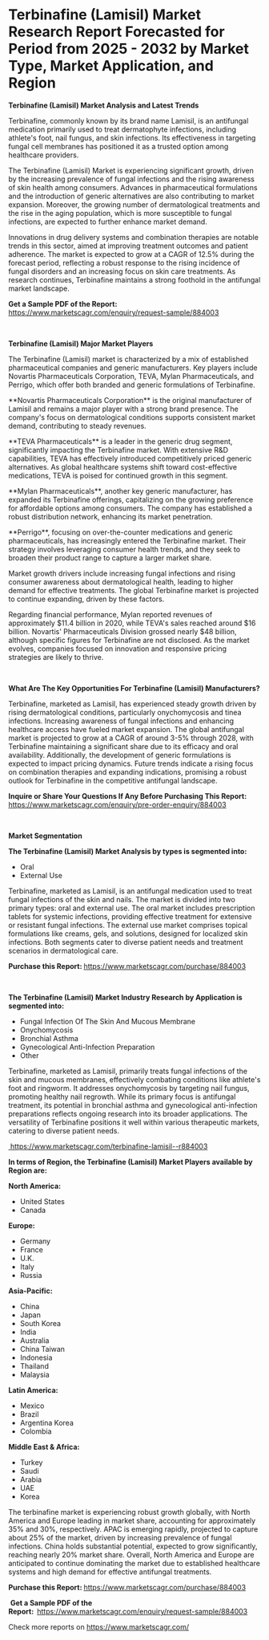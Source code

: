 <p><h1>Terbinafine (Lamisil) Market Research Report Forecasted for Period from 2025 -  2032 by Market Type, Market Application, and Region</h1></p><p><strong>Terbinafine (Lamisil) Market Analysis and Latest Trends</strong></p>
<p><p>Terbinafine, commonly known by its brand name Lamisil, is an antifungal medication primarily used to treat dermatophyte infections, including athlete's foot, nail fungus, and skin infections. Its effectiveness in targeting fungal cell membranes has positioned it as a trusted option among healthcare providers. </p><p>The Terbinafine (Lamisil) Market is experiencing significant growth, driven by the increasing prevalence of fungal infections and the rising awareness of skin health among consumers. Advances in pharmaceutical formulations and the introduction of generic alternatives are also contributing to market expansion. Moreover, the growing number of dermatological treatments and the rise in the aging population, which is more susceptible to fungal infections, are expected to further enhance market demand. </p><p>Innovations in drug delivery systems and combination therapies are notable trends in this sector, aimed at improving treatment outcomes and patient adherence. The market is expected to grow at a CAGR of 12.5% during the forecast period, reflecting a robust response to the rising incidence of fungal disorders and an increasing focus on skin care treatments. As research continues, Terbinafine maintains a strong foothold in the antifungal market landscape.</p></p>
<p><strong>Get a Sample PDF of the Report:&nbsp;</strong> <a href="https://www.marketscagr.com/enquiry/request-sample/884003?utm_campaign=3198&utm_medium=2&utm_source=Github&utm_content=ia&utm_term=09032025&utm_id=terbinafine-lamisil">https://www.marketscagr.com/enquiry/request-sample/884003</a></p>
<p>&nbsp;</p>
<p><strong>Terbinafine (Lamisil) Major Market Players</strong></p>
<p><p>The Terbinafine (Lamisil) market is characterized by a mix of established pharmaceutical companies and generic manufacturers. Key players include Novartis Pharmaceuticals Corporation, TEVA, Mylan Pharmaceuticals, and Perrigo, which offer both branded and generic formulations of Terbinafine.</p><p>**Novartis Pharmaceuticals Corporation** is the original manufacturer of Lamisil and remains a major player with a strong brand presence. The company's focus on dermatological conditions supports consistent market demand, contributing to steady revenues.</p><p>**TEVA Pharmaceuticals** is a leader in the generic drug segment, significantly impacting the Terbinafine market. With extensive R&D capabilities, TEVA has effectively introduced competitively priced generic alternatives. As global healthcare systems shift toward cost-effective medications, TEVA is poised for continued growth in this segment.</p><p>**Mylan Pharmaceuticals**, another key generic manufacturer, has expanded its Terbinafine offerings, capitalizing on the growing preference for affordable options among consumers. The company has established a robust distribution network, enhancing its market penetration.</p><p>**Perrigo**, focusing on over-the-counter medications and generic pharmaceuticals, has increasingly entered the Terbinafine market. Their strategy involves leveraging consumer health trends, and they seek to broaden their product range to capture a larger market share.</p><p>Market growth drivers include increasing fungal infections and rising consumer awareness about dermatological health, leading to higher demand for effective treatments. The global Terbinafine market is projected to continue expanding, driven by these factors.</p><p>Regarding financial performance, Mylan reported revenues of approximately $11.4 billion in 2020, while TEVA's sales reached around $16 billion. Novartis' Pharmaceuticals Division grossed nearly $48 billion, although specific figures for Terbinafine are not disclosed. As the market evolves, companies focused on innovation and responsive pricing strategies are likely to thrive.</p></p>
<p>&nbsp;</p>
<p><strong>What Are The Key Opportunities For Terbinafine (Lamisil) Manufacturers?</strong></p>
<p><p>Terbinafine, marketed as Lamisil, has experienced steady growth driven by rising dermatological conditions, particularly onychomycosis and tinea infections. Increasing awareness of fungal infections and enhancing healthcare access have fueled market expansion. The global antifungal market is projected to grow at a CAGR of around 3-5% through 2028, with Terbinafine maintaining a significant share due to its efficacy and oral availability. Additionally, the development of generic formulations is expected to impact pricing dynamics. Future trends indicate a rising focus on combination therapies and expanding indications, promising a robust outlook for Terbinafine in the competitive antifungal landscape.</p></p>
<p><strong>Inquire or Share Your Questions If Any Before Purchasing This Report:</strong> <a href="https://www.marketscagr.com/enquiry/pre-order-enquiry/884003?utm_campaign=3198&utm_medium=2&utm_source=Github&utm_content=ia&utm_term=09032025&utm_id=terbinafine-lamisil">https://www.marketscagr.com/enquiry/pre-order-enquiry/884003</a></p>
<p>&nbsp;</p>
<p><strong>Market Segmentation</strong></p>
<p><strong>The Terbinafine (Lamisil) Market Analysis by types is segmented into:</strong></p>
<p><ul><li>Oral</li><li>External Use</li></ul></p>
<p><p>Terbinafine, marketed as Lamisil, is an antifungal medication used to treat fungal infections of the skin and nails. The market is divided into two primary types: oral and external use. The oral market includes prescription tablets for systemic infections, providing effective treatment for extensive or resistant fungal infections. The external use market comprises topical formulations like creams, gels, and solutions, designed for localized skin infections. Both segments cater to diverse patient needs and treatment scenarios in dermatological care.</p></p>
<p><strong>Purchase this Report:&nbsp;</strong><a href="https://www.marketscagr.com/purchase/884003?utm_campaign=3198&utm_medium=2&utm_source=Github&utm_content=ia&utm_term=09032025&utm_id=terbinafine-lamisil">https://www.marketscagr.com/purchase/884003</a></p>
<p>&nbsp;</p>
<p><strong>The Terbinafine (Lamisil) Market Industry Research by Application is segmented into:</strong></p>
<p><ul><li>Fungal Infection Of The Skin And Mucous Membrane</li><li>Onychomycosis</li><li>Bronchial Asthma</li><li>Gynecological Anti-Infection Preparation</li><li>Other</li></ul></p>
<p><p>Terbinafine, marketed as Lamisil, primarily treats fungal infections of the skin and mucous membranes, effectively combating conditions like athlete's foot and ringworm. It addresses onychomycosis by targeting nail fungus, promoting healthy nail regrowth. While its primary focus is antifungal treatment, its potential in bronchial asthma and gynecological anti-infection preparations reflects ongoing research into its broader applications. The versatility of Terbinafine positions it well within various therapeutic markets, catering to diverse patient needs.</p></p>
<p><a href="https://www.marketscagr.com/terbinafine-lamisil--r884003?utm_campaign=3198&utm_medium=2&utm_source=Github&utm_content=ia&utm_term=09032025&utm_id=terbinafine-lamisil">&nbsp;https://www.marketscagr.com/terbinafine-lamisil--r884003</a></p>
<p><strong>In terms of Region, the Terbinafine (Lamisil) Market Players available by Region are:</strong></p>
<p>
    <p> <strong> North America: </strong>
        <ul>
            <li>United States</li>
            <li>Canada</li>
        </ul>
        </p> 
    <p> <strong> Europe: </strong>
        <ul>
            <li>Germany</li>
            <li>France</li>
            <li>U.K.</li>
            <li>Italy</li>
            <li>Russia</li>
        </ul>
        </p> 
    <p> <strong> Asia-Pacific: </strong>
        <ul>
            <li>China</li>
            <li>Japan</li>
            <li>South Korea</li>
            <li>India</li>
            <li>Australia</li>
            <li>China Taiwan</li>
            <li>Indonesia</li>
            <li>Thailand</li>
            <li>Malaysia</li>
        </ul>
        </p> 
    <p> <strong> Latin America: </strong>
        <ul>
            <li>Mexico</li>
            <li>Brazil</li>
            <li>Argentina Korea</li>
            <li>Colombia</li>
        </ul>
        </p> 
    <p> <strong> Middle East & Africa: </strong>
        <ul>
            <li>Turkey</li>
            <li>Saudi</li>
            <li>Arabia</li>
            <li>UAE</li>
            <li>Korea</li>
        </ul>
    </p>
    </p>
<p><p>The terbinafine market is experiencing robust growth globally, with North America and Europe leading in market share, accounting for approximately 35% and 30%, respectively. APAC is emerging rapidly, projected to capture about 25% of the market, driven by increasing prevalence of fungal infections. China holds substantial potential, expected to grow significantly, reaching nearly 20% market share. Overall, North America and Europe are anticipated to continue dominating the market due to established healthcare systems and high demand for effective antifungal treatments.</p></p>
<p><strong>Purchase this Report: </strong><a href="https://www.marketscagr.com/purchase/884003?utm_campaign=3198&utm_medium=2&utm_source=Github&utm_content=ia&utm_term=09032025&utm_id=terbinafine-lamisil">https://www.marketscagr.com/purchase/884003</a></p>
<p>&nbsp;<strong>Get a Sample PDF of the Report:&nbsp;&nbsp;</strong><a href="https://www.marketscagr.com/enquiry/request-sample/884003?utm_campaign=3198&utm_medium=2&utm_source=Github&utm_content=ia&utm_term=09032025&utm_id=terbinafine-lamisil">https://www.marketscagr.com/enquiry/request-sample/884003</a></p>
<p><strong></strong></p>
<p>Check more reports on <a href="https://www.marketscagr.com/?utm_campaign=3198&utm_medium=2&utm_source=Github&utm_content=ia&utm_term=09032025&utm_id=terbinafine-lamisil">https://www.marketscagr.com/</a></p>